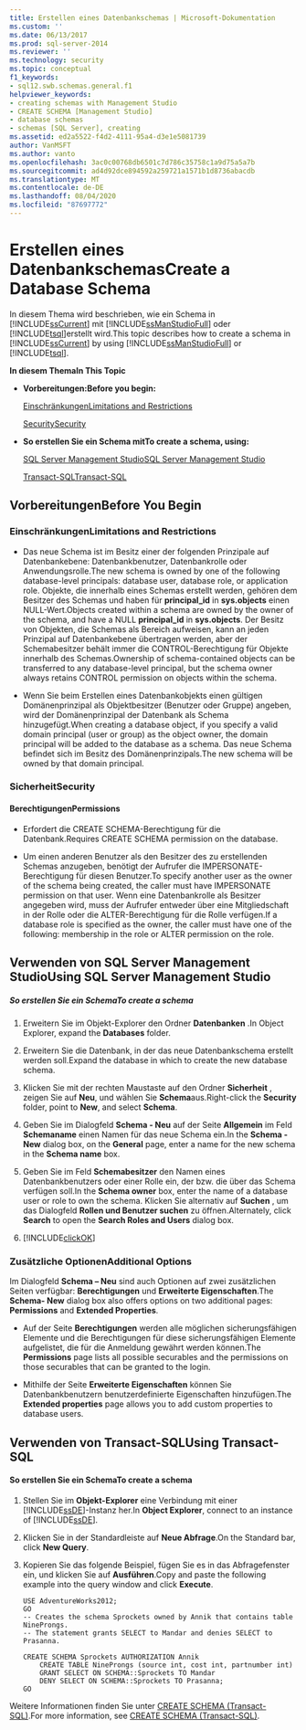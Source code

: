 ```yaml
---
title: Erstellen eines Datenbankschemas | Microsoft-Dokumentation
ms.custom: ''
ms.date: 06/13/2017
ms.prod: sql-server-2014
ms.reviewer: ''
ms.technology: security
ms.topic: conceptual
f1_keywords:
- sql12.swb.schemas.general.f1
helpviewer_keywords:
- creating schemas with Management Studio
- CREATE SCHEMA [Management Studio]
- database schemas
- schemas [SQL Server], creating
ms.assetid: ed2a5522-f4d2-4111-95a4-d3e1e5081739
author: VanMSFT
ms.author: vanto
ms.openlocfilehash: 3ac0c00768db6501c7d786c35758c1a9d75a5a7b
ms.sourcegitcommit: ad4d92dce894592a259721a1571b1d8736abacdb
ms.translationtype: MT
ms.contentlocale: de-DE
ms.lasthandoff: 08/04/2020
ms.locfileid: "87697772"
---
```

# <a name="create-a-database-schema"></a><span data-ttu-id="b0598-102">Erstellen eines Datenbankschemas</span><span class="sxs-lookup"><span data-stu-id="b0598-102">Create a Database Schema</span></span>
  <span data-ttu-id="b0598-103">In diesem Thema wird beschrieben, wie ein Schema in [!INCLUDE[ssCurrent](../../../includes/sscurrent-md.md)] mit [!INCLUDE[ssManStudioFull](../../../includes/ssmanstudiofull-md.md)] oder [!INCLUDE[tsql](../../../includes/tsql-md.md)]erstellt wird.</span><span class="sxs-lookup"><span data-stu-id="b0598-103">This topic describes how to create a schema in [!INCLUDE[ssCurrent](../../../includes/sscurrent-md.md)] by using [!INCLUDE[ssManStudioFull](../../../includes/ssmanstudiofull-md.md)] or [!INCLUDE[tsql](../../../includes/tsql-md.md)].</span></span>  
  
 <span data-ttu-id="b0598-104">**In diesem Thema**</span><span class="sxs-lookup"><span data-stu-id="b0598-104">**In This Topic**</span></span>  
  
-   <span data-ttu-id="b0598-105">**Vorbereitungen:**</span><span class="sxs-lookup"><span data-stu-id="b0598-105">**Before you begin:**</span></span>  
  
     [<span data-ttu-id="b0598-106">Einschränkungen</span><span class="sxs-lookup"><span data-stu-id="b0598-106">Limitations and Restrictions</span></span>](#Restrictions)  
  
     [<span data-ttu-id="b0598-107">Security</span><span class="sxs-lookup"><span data-stu-id="b0598-107">Security</span></span>](#Security)  
  
-   <span data-ttu-id="b0598-108">**So erstellen Sie ein Schema mit**</span><span class="sxs-lookup"><span data-stu-id="b0598-108">**To create a schema, using:**</span></span>  
  
     [<span data-ttu-id="b0598-109">SQL Server Management Studio</span><span class="sxs-lookup"><span data-stu-id="b0598-109">SQL Server Management Studio</span></span>](#SSMSProcedure)  
  
     [<span data-ttu-id="b0598-110">Transact-SQL</span><span class="sxs-lookup"><span data-stu-id="b0598-110">Transact-SQL</span></span>](#TsqlProcedure)  
  
##  <a name="before-you-begin"></a><a name="BeforeYouBegin"></a> <span data-ttu-id="b0598-111">Vorbereitungen</span><span class="sxs-lookup"><span data-stu-id="b0598-111">Before You Begin</span></span>  
  
###  <a name="limitations-and-restrictions"></a><a name="Restrictions"></a> <span data-ttu-id="b0598-112">Einschränkungen</span><span class="sxs-lookup"><span data-stu-id="b0598-112">Limitations and Restrictions</span></span>  
  
-   <span data-ttu-id="b0598-113">Das neue Schema ist im Besitz einer der folgenden Prinzipale auf Datenbankebene: Datenbankbenutzer, Datenbankrolle oder Anwendungsrolle.</span><span class="sxs-lookup"><span data-stu-id="b0598-113">The new schema is owned by one of the following database-level principals: database user, database role, or application role.</span></span> <span data-ttu-id="b0598-114">Objekte, die innerhalb eines Schemas erstellt werden, gehören dem Besitzer des Schemas und haben für **principal_id** in **sys.objects** einen NULL-Wert.</span><span class="sxs-lookup"><span data-stu-id="b0598-114">Objects created within a schema are owned by the owner of the schema, and have a NULL **principal_id** in **sys.objects**.</span></span> <span data-ttu-id="b0598-115">Der Besitz von Objekten, die Schemas als Bereich aufweisen, kann an jeden Prinzipal auf Datenbankebene übertragen werden, aber der Schemabesitzer behält immer die CONTROL-Berechtigung für Objekte innerhalb des Schemas.</span><span class="sxs-lookup"><span data-stu-id="b0598-115">Ownership of schema-contained objects can be transferred to any database-level principal, but the schema owner always retains CONTROL permission on objects within the schema.</span></span>  
  
-   <span data-ttu-id="b0598-116">Wenn Sie beim Erstellen eines Datenbankobjekts einen gültigen Domänenprinzipal als Objektbesitzer (Benutzer oder Gruppe) angeben, wird der Domänenprinzipal der Datenbank als Schema hinzugefügt.</span><span class="sxs-lookup"><span data-stu-id="b0598-116">When creating a database object, if you specify a valid domain principal (user or group) as the object owner, the domain principal will be added to the database as a schema.</span></span> <span data-ttu-id="b0598-117">Das neue Schema befindet sich im Besitz des Domänenprinzipals.</span><span class="sxs-lookup"><span data-stu-id="b0598-117">The new schema will be owned by that domain principal.</span></span>  
  
###  <a name="security"></a><a name="Security"></a> <span data-ttu-id="b0598-118">Sicherheit</span><span class="sxs-lookup"><span data-stu-id="b0598-118">Security</span></span>  
  
####  <a name="permissions"></a><a name="Permissions"></a> <span data-ttu-id="b0598-119">Berechtigungen</span><span class="sxs-lookup"><span data-stu-id="b0598-119">Permissions</span></span>  
  
-   <span data-ttu-id="b0598-120">Erfordert die CREATE SCHEMA-Berechtigung für die Datenbank.</span><span class="sxs-lookup"><span data-stu-id="b0598-120">Requires CREATE SCHEMA permission on the database.</span></span>  
  
-   <span data-ttu-id="b0598-121">Um einen anderen Benutzer als den Besitzer des zu erstellenden Schemas anzugeben, benötigt der Aufrufer die IMPERSONATE-Berechtigung für diesen Benutzer.</span><span class="sxs-lookup"><span data-stu-id="b0598-121">To specify another user as the owner of the schema being created, the caller must have IMPERSONATE permission on that user.</span></span> <span data-ttu-id="b0598-122">Wenn eine Datenbankrolle als Besitzer angegeben wird, muss der Aufrufer entweder über eine Mitgliedschaft in der Rolle oder die ALTER-Berechtigung für die Rolle verfügen.</span><span class="sxs-lookup"><span data-stu-id="b0598-122">If a database role is specified as the owner, the caller must have one of the following: membership in the role or ALTER permission on the role.</span></span>  
  
##  <a name="using-sql-server-management-studio"></a><a name="SSMSProcedure"></a> <span data-ttu-id="b0598-123">Verwenden von SQL Server Management Studio</span><span class="sxs-lookup"><span data-stu-id="b0598-123">Using SQL Server Management Studio</span></span>  
  
##### <a name="to-create-a-schema"></a><span data-ttu-id="b0598-124">So erstellen Sie ein Schema</span><span class="sxs-lookup"><span data-stu-id="b0598-124">To create a schema</span></span>  
  
1.  <span data-ttu-id="b0598-125">Erweitern Sie im Objekt-Explorer den Ordner **Datenbanken** .</span><span class="sxs-lookup"><span data-stu-id="b0598-125">In Object Explorer, expand the **Databases** folder.</span></span>  
  
2.  <span data-ttu-id="b0598-126">Erweitern Sie die Datenbank, in der das neue Datenbankschema erstellt werden soll.</span><span class="sxs-lookup"><span data-stu-id="b0598-126">Expand the database in which to create the new database schema.</span></span>  
  
3.  <span data-ttu-id="b0598-127">Klicken Sie mit der rechten Maustaste auf den Ordner **Sicherheit** , zeigen Sie auf **Neu**, und wählen Sie **Schema**aus.</span><span class="sxs-lookup"><span data-stu-id="b0598-127">Right-click the **Security** folder, point to **New**, and select **Schema**.</span></span>  
  
4.  <span data-ttu-id="b0598-128">Geben Sie im Dialogfeld **Schema - Neu** auf der Seite **Allgemein** im Feld **Schemaname** einen Namen für das neue Schema ein.</span><span class="sxs-lookup"><span data-stu-id="b0598-128">In the **Schema - New** dialog box, on the **General** page, enter a name for the new schema in the **Schema name** box.</span></span>  
  
5.  <span data-ttu-id="b0598-129">Geben Sie im Feld **Schemabesitzer** den Namen eines Datenbankbenutzers oder einer Rolle ein, der bzw. die über das Schema verfügen soll.</span><span class="sxs-lookup"><span data-stu-id="b0598-129">In the **Schema owner** box, enter the name of a database user or role to own the schema.</span></span> <span data-ttu-id="b0598-130">Klicken Sie alternativ auf **Suchen** , um das Dialogfeld **Rollen und Benutzer suchen** zu öffnen.</span><span class="sxs-lookup"><span data-stu-id="b0598-130">Alternately, click **Search** to open the **Search Roles and Users** dialog box.</span></span>  
  
6.  [!INCLUDE[clickOK](../../../includes/clickok-md.md)]  
  
### <a name="additional-options"></a><span data-ttu-id="b0598-131">Zusätzliche Optionen</span><span class="sxs-lookup"><span data-stu-id="b0598-131">Additional Options</span></span>  
 <span data-ttu-id="b0598-132">Im Dialogfeld **Schema – Neu** sind auch Optionen auf zwei zusätzlichen Seiten verfügbar: **Berechtigungen** und **Erweiterte Eigenschaften**.</span><span class="sxs-lookup"><span data-stu-id="b0598-132">The **Schema- New** dialog box also offers options on two additional pages: **Permissions** and **Extended Properties**.</span></span>  
  
-   <span data-ttu-id="b0598-133">Auf der Seite **Berechtigungen** werden alle möglichen sicherungsfähigen Elemente und die Berechtigungen für diese sicherungsfähigen Elemente aufgelistet, die für die Anmeldung gewährt werden können.</span><span class="sxs-lookup"><span data-stu-id="b0598-133">The **Permissions** page lists all possible securables and the permissions on those securables that can be granted to the login.</span></span>  
  
-   <span data-ttu-id="b0598-134">Mithilfe der Seite **Erweiterte Eigenschaften** können Sie Datenbankbenutzern benutzerdefinierte Eigenschaften hinzufügen.</span><span class="sxs-lookup"><span data-stu-id="b0598-134">The **Extended properties** page allows you to add custom properties to database users.</span></span>  
  
##  <a name="using-transact-sql"></a><a name="TsqlProcedure"></a> <span data-ttu-id="b0598-135">Verwenden von Transact-SQL</span><span class="sxs-lookup"><span data-stu-id="b0598-135">Using Transact-SQL</span></span>  
  
#### <a name="to-create-a-schema"></a><span data-ttu-id="b0598-136">So erstellen Sie ein Schema</span><span class="sxs-lookup"><span data-stu-id="b0598-136">To create a schema</span></span>  
  
1.  <span data-ttu-id="b0598-137">Stellen Sie im **Objekt-Explorer** eine Verbindung mit einer [!INCLUDE[ssDE](../../../includes/ssde-md.md)]-Instanz her.</span><span class="sxs-lookup"><span data-stu-id="b0598-137">In **Object Explorer**, connect to an instance of [!INCLUDE[ssDE](../../../includes/ssde-md.md)].</span></span>  
  
2.  <span data-ttu-id="b0598-138">Klicken Sie in der Standardleiste auf **Neue Abfrage**.</span><span class="sxs-lookup"><span data-stu-id="b0598-138">On the Standard bar, click **New Query**.</span></span>  
  
3.  <span data-ttu-id="b0598-139">Kopieren Sie das folgende Beispiel, fügen Sie es in das Abfragefenster ein, und klicken Sie auf **Ausführen**.</span><span class="sxs-lookup"><span data-stu-id="b0598-139">Copy and paste the following example into the query window and click **Execute**.</span></span>  
  
    ```  
    USE AdventureWorks2012;  
    GO  
    -- Creates the schema Sprockets owned by Annik that contains table NineProngs.   
    -- The statement grants SELECT to Mandar and denies SELECT to Prasanna.  
  
    CREATE SCHEMA Sprockets AUTHORIZATION Annik  
        CREATE TABLE NineProngs (source int, cost int, partnumber int)  
        GRANT SELECT ON SCHEMA::Sprockets TO Mandar  
        DENY SELECT ON SCHEMA::Sprockets TO Prasanna;  
    GO  
    ```  
  
 <span data-ttu-id="b0598-140">Weitere Informationen finden Sie unter [CREATE SCHEMA &#40;Transact-SQL&#41;](/sql/t-sql/statements/create-schema-transact-sql).</span><span class="sxs-lookup"><span data-stu-id="b0598-140">For more information, see [CREATE SCHEMA &#40;Transact-SQL&#41;](/sql/t-sql/statements/create-schema-transact-sql).</span></span>  
  
  
